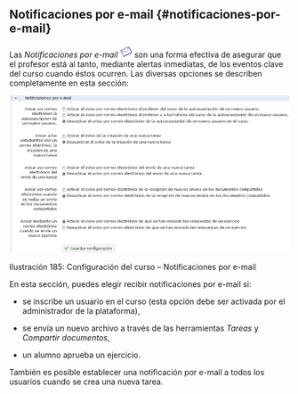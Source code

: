 ## Notificaciones por e-mail {#notificaciones-por-e-mail}

Las _Notificaciones por e-mail_ ![](../assets/graphics324.png) son una forma efectiva de asegurar que el profesor está al tanto, mediante alertas inmediatas, de los eventos clave del curso cuando éstos ocurren. Las diversas opciones se describen completamente en esta sección:

![](../assets/images243.png)

Ilustración 185: Configuración del curso – Notificaciones por e-mail

En esta sección, puedes elegir recibir notificaciones por e-mail si:

*   se inscribe un usuario en el curso (esta opción debe ser activada por el administrador de la plataforma),

*   se envía un nuevo archivo a través de las herramientas _Tareas_ y _Compartir documentos_,

*   un alumno aprueba un ejercicio.

También es posible establecer una notificación por e-mail a todos los usuarios cuando se crea una nueva tarea.